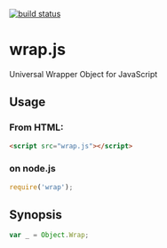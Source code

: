 [![build status](https://secure.travis-ci.org/dankogai/js-wrap.png)](http://travis-ci.org/dankogai/js-wrap)

wrap.js
=======

Universal Wrapper Object for JavaScript

Usage
-----

### From HTML:

````html
<script src="wrap.js"></script>
````

### on node.js

````javascript
require('wrap');
````


Synopsis
--------

````javascript
var _ = Object.Wrap;

````
